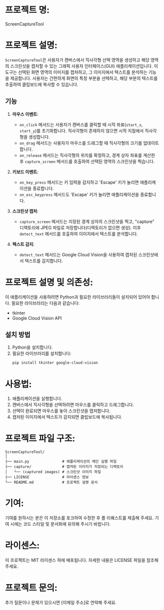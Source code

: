 # 프로젝트 명:
ScreenCaptureTool

# 프로젝트 설명:
`ScreenCaptureTool`은 사용자가 캔버스에서 직사각형 선택 영역을 생성하고 해당 영역의 스크린샷을 캡처할 수 있는 그래픽 사용자 인터페이스(GUI) 애플리케이션입니다. 이 도구는 선택된 화면 영역의 이미지를 캡처하고, 그 이미지에서 텍스트를 분석하는 기능을 제공합니다. 사용자는 간편하게 화면의 특정 부분을 선택하고, 해당 부분의 텍스트를 추출하여 클립보드에 복사할 수 있습니다.

## 기능
1. **마우스 이벤트**:
   - `on_click` 메서드는 사용자가 캔버스를 클릭할 때 시작 좌표(`start_x`, `start_y`)를 초기화합니다. 직사각형이 존재하지 않으면 시작 지점에서 직사각형을 생성합니다.
   - `on_drag` 메서드는 사용자가 마우스를 드래그할 때 직사각형의 크기를 업데이트합니다.
   - `on_release` 메서드는 직사각형의 위치를 확정하고, 경계 상자 좌표를 계산한 후 `capture_screen` 메서드를 호출하여 선택된 영역의 스크린샷을 찍습니다.

2. **키보드 이벤트**:
   - `on_key_press` 메서드는 키 입력을 감지하고 'Escape' 키가 눌리면 애플리케이션을 종료합니다.
   - `on_esc_keypress` 메서드도 'Escape' 키가 눌리면 애플리케이션을 종료합니다.

3. **스크린샷 캡처**:
   - `capture_screen` 메서드는 지정된 경계 상자의 스크린샷을 찍고, "capture" 디렉토리에 JPEG 파일로 저장합니다(디렉토리가 없으면 생성). 이후 `detect_text` 메서드를 호출하여 이미지에서 텍스트를 분석합니다.

4. **텍스트 감지**:
   - `detect_text` 메서드는 Google Cloud Vision을 사용하여 캡처된 스크린샷에서 텍스트를 감지합니다.

# 프로젝트 설명 및 의존성:
이 애플리케이션을 사용하려면 Python과 필요한 라이브러리들이 설치되어 있어야 합니다. 필요한 라이브러리는 다음과 같습니다:
- tkinter
- Google Cloud Vision API

## 설치 방법
1. Python을 설치합니다.
2. 필요한 라이브러리를 설치합니다:
   ```bash
   pip install tkinter google-cloud-vision
   ```

# 사용법:
1. 애플리케이션을 실행합니다.
2. 캔버스에서 직사각형을 선택하려면 마우스를 클릭하고 드래그합니다.
3. 선택이 완료되면 마우스를 놓아 스크린샷을 캡처합니다.
4. 캡처된 이미지에서 텍스트가 감지되면 클립보드에 복사됩니다.

# 프로젝트 파일 구조:
```
ScreenCaptureTool/
│
├── main.py               # 애플리케이션의 메인 실행 파일
├── capture/              # 캡처된 이미지가 저장되는 디렉토리
│   └── (captured images) # 스크린샷 이미지 파일
├── LICENSE               # 라이센스 정보
└── README.md             # 프로젝트 설명 문서
```

# 기여:
기여를 원하시는 분은 이 저장소를 포크하여 수정한 후 풀 리퀘스트를 제출해 주세요. 기여 시에는 코드 스타일 및 문서화에 유의해 주시기 바랍니다.

# 라이센스:
이 프로젝트는 MIT 라이센스 하에 배포됩니다. 자세한 내용은 LICENSE 파일을 참조해 주세요.

# 프로젝트 문의:
추가 질문이나 문제가 있으시면 [이메일 주소]로 연락해 주세요.